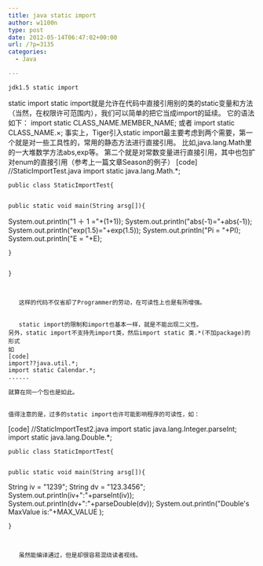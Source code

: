 ```yaml
---
title: java static import
author: w1100n
type: post
date: 2012-05-14T06:47:02+00:00
url: /?p=3135
categories:
  - Java

---
```


<div id="article_content">
  
    jdk1.5 static import
 static import
 static import就是允许在代码中直接引用别的类的static变量和方法（当然，在权限许可范围内），我们可以简单的把它当成import的延续。
 它的语法如下：
 import static CLASS_NAME.MEMBER_NAME;
 或者 import static CLASS_NAME.×;
 事实上，Tiger引入static import最主要考虑到两个需要，第一个就是对一些工具性的，常用的静态方法进行直接引用。
 比如,java.lang.Math里的一大堆数学方法abs,exp等。
 第二个就是对常数变量进行直接引用，其中也包扩对enum的直接引用（参考上一篇文章Season的例子）
 [code]
 //StaticImportTest.java
 import static java.lang.Math.*;
  
  
    public class StaticImportTest{
  
  
    public static void main(String arsg[]){
 System.out.println("1 ＋ 1 ="+(1+1));
 System.out.println("abs(-1)="+abs(-1));
 System.out.println("exp(1.5)="+exp(1.5));
 System.out.println("Pi = "+PI);
 System.out.println("E = "+E);
  
  
    }
  
  
    }
 ```
  
  
    这样的代码不仅省却了Programmer的劳动，在可读性上也是有所增强。
  
  
    static import的限制和import也基本一样，就是不能出现二义性。
 另外，static import不支持先import类，然后import static 类.*(不加package)的形式
 如
 [code]
 import??java.util.*;
 import static Calendar.*;
 ......
 ```
  
  
    就算在同一个包也是如此。
  
  
    值得注意的是，过多的static import也许可能影响程序的可读性，如：
 [code]
 //StaticImportTest2.java
 import static java.lang.Integer.parseInt;
 import static java.lang.Double.*;
  
  
    public class StaticImportTest{
  
  
    public static void main(String arsg[]){
 String iv = "1239";
 String dv = "123.3456";
 System.out.println(iv+":"+parseInt(iv));
 System.out.println(dv+":"+parseDouble(dv));
 System.out.println("Double's MaxValue is:"+MAX_VALUE );
  
  
    }
 ```
  
  
    虽然能编译通过，但是却很容易混绕读者视线。
  
